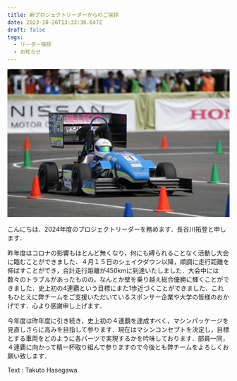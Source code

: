 ```yaml
---
title: 新プロジェクトリーダーからのご挨拶
date: 2023-10-26T13:33:30.647Z
draft: false
tags:
  - リーダー挨拶
  - お知らせ
---
```

![](messageimage_1698328429489.jpg)

こんにちは．2024年度のプロジェクトリーダーを務めます．長谷川拓登と申します．

昨年度はコロナの影響もほとんど無くなり，何にも縛られることなく活動し大会に臨むことができました．４月１５日のシェイクダウン以降，順調に走行距離を伸ばすことができ，合計走行距離が450kmに到達いたしました．大会中には数々のトラブルがあったものの，なんとか壁を乗り越え総合優勝に輝くことができました．史上初の4連覇という目標にまた1歩近づくことができました．これもひとえに弊チームをご支援いただいているスポンサー企業や大学の皆様のおかげです．心より感謝申し上げます． 

今年度は昨年度に引き続き，史上初の４連覇を達成すべく，マシンパッケージを見直しさらに高みを目指して参ります．現在はマシンコンセプトを決定し，目標とする車両をどのように各パーツで実現するかを吟味しております．部員一同，４連覇に向かって精一杯取り組んで参りますので今後とも弊チームをよろしくお願い致します．

Text : Takuto Hasegawa